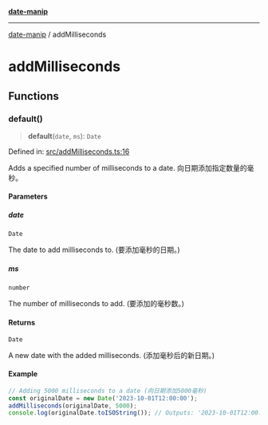 [**date-manip**](index.md)

***

[date-manip](modules.md) / addMilliseconds

# addMilliseconds

## Functions

### default()

> **default**(`date`, `ms`): `Date`

Defined in: [src/addMilliseconds.ts:16](https://github.com/fengxinming/date-manip/blob/672f1dce8f57973c145b734bdf778535cf1bb983/src/addMilliseconds.ts#L16)

Adds a specified number of milliseconds to a date.
向日期添加指定数量的毫秒。

#### Parameters

##### date

`Date`

The date to add milliseconds to. (要添加毫秒的日期。)

##### ms

`number`

The number of milliseconds to add. (要添加的毫秒数。)

#### Returns

`Date`

A new date with the added milliseconds. (添加毫秒后的新日期。)

#### Example

```ts
// Adding 5000 milliseconds to a date (向日期添加5000毫秒)
const originalDate = new Date('2023-10-01T12:00:00');
addMilliseconds(originalDate, 5000);
console.log(originalDate.toISOString()); // Outputs: '2023-10-01T12:00:05.000Z' (输出: '2023-10-01T12:00:05.000Z')
```
